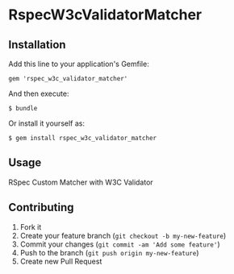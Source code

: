 # RspecW3cValidatorMatcher

## Installation

Add this line to your application's Gemfile:

    gem 'rspec_w3c_validator_matcher'

And then execute:

    $ bundle

Or install it yourself as:

    $ gem install rspec_w3c_validator_matcher

## Usage

RSpec Custom Matcher with W3C Validator

## Contributing

1. Fork it
2. Create your feature branch (`git checkout -b my-new-feature`)
3. Commit your changes (`git commit -am 'Add some feature'`)
4. Push to the branch (`git push origin my-new-feature`)
5. Create new Pull Request
